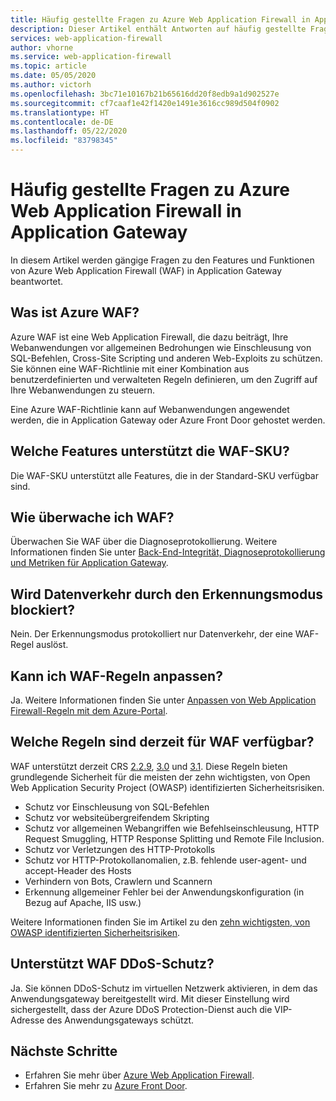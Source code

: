 ```yaml
---
title: Häufig gestellte Fragen zu Azure Web Application Firewall in Application Gateway
description: Dieser Artikel enthält Antworten auf häufig gestellte Fragen zu Web Application Firewall in Application Gateway.
services: web-application-firewall
author: vhorne
ms.service: web-application-firewall
ms.topic: article
ms.date: 05/05/2020
ms.author: victorh
ms.openlocfilehash: 3bc71e10167b21b65616dd20f8edb9a1d902527e
ms.sourcegitcommit: cf7caaf1e42f1420e1491e3616cc989d504f0902
ms.translationtype: HT
ms.contentlocale: de-DE
ms.lasthandoff: 05/22/2020
ms.locfileid: "83798345"
---
```

# <a name="frequently-asked-questions-for-azure-web-application-firewall-on-application-gateway"></a>Häufig gestellte Fragen zu Azure Web Application Firewall in Application Gateway

In diesem Artikel werden gängige Fragen zu den Features und Funktionen von Azure Web Application Firewall (WAF) in Application Gateway beantwortet. 

## <a name="what-is-azure-waf"></a>Was ist Azure WAF?

Azure WAF ist eine Web Application Firewall, die dazu beiträgt, Ihre Webanwendungen vor allgemeinen Bedrohungen wie Einschleusung von SQL-Befehlen, Cross-Site Scripting und anderen Web-Exploits zu schützen. Sie können eine WAF-Richtlinie mit einer Kombination aus benutzerdefinierten und verwalteten Regeln definieren, um den Zugriff auf Ihre Webanwendungen zu steuern.

Eine Azure WAF-Richtlinie kann auf Webanwendungen angewendet werden, die in Application Gateway oder Azure Front Door gehostet werden.

## <a name="what-features-does-the-waf-sku-support"></a>Welche Features unterstützt die WAF-SKU?

Die WAF-SKU unterstützt alle Features, die in der Standard-SKU verfügbar sind.

## <a name="how-do-i-monitor-waf"></a>Wie überwache ich WAF?

Überwachen Sie WAF über die Diagnoseprotokollierung. Weitere Informationen finden Sie unter [Back-End-Integrität, Diagnoseprotokollierung und Metriken für Application Gateway](../../application-gateway/application-gateway-diagnostics.md).

## <a name="does-detection-mode-block-traffic"></a>Wird Datenverkehr durch den Erkennungsmodus blockiert?

Nein. Der Erkennungsmodus protokolliert nur Datenverkehr, der eine WAF-Regel auslöst.

## <a name="can-i-customize-waf-rules"></a>Kann ich WAF-Regeln anpassen?

Ja. Weitere Informationen finden Sie unter [Anpassen von Web Application Firewall-Regeln mit dem Azure-Portal](application-gateway-customize-waf-rules-portal.md).

## <a name="what-rules-are-currently-available-for-waf"></a>Welche Regeln sind derzeit für WAF verfügbar?

WAF unterstützt derzeit CRS [2.2.9](application-gateway-crs-rulegroups-rules.md#owasp229), [3.0](application-gateway-crs-rulegroups-rules.md#owasp30) und [3.1](application-gateway-crs-rulegroups-rules.md#owasp31). Diese Regeln bieten grundlegende Sicherheit für die meisten der zehn wichtigsten, von Open Web Application Security Project (OWASP) identifizierten Sicherheitsrisiken. 

* Schutz vor Einschleusung von SQL-Befehlen
* Schutz vor websiteübergreifendem Skripting
* Schutz vor allgemeinen Webangriffen wie Befehlseinschleusung, HTTP Request Smuggling, HTTP Response Splitting und Remote File Inclusion.
* Schutz vor Verletzungen des HTTP-Protokolls
* Schutz vor HTTP-Protokollanomalien, z.B. fehlende user-agent- und accept-Header des Hosts
* Verhindern von Bots, Crawlern und Scannern
* Erkennung allgemeiner Fehler bei der Anwendungskonfiguration (in Bezug auf Apache, IIS usw.)

Weitere Informationen finden Sie im Artikel zu den [zehn wichtigsten, von OWASP identifizierten Sicherheitsrisiken](https://owasp.org/www-project-top-ten/).

## <a name="does-waf-support-ddos-protection"></a>Unterstützt WAF DDoS-Schutz?

Ja. Sie können DDoS-Schutz im virtuellen Netzwerk aktivieren, in dem das Anwendungsgateway bereitgestellt wird. Mit dieser Einstellung wird sichergestellt, dass der Azure DDoS Protection-Dienst auch die VIP-Adresse des Anwendungsgateways schützt.


## <a name="next-steps"></a>Nächste Schritte

- Erfahren Sie mehr über [ Azure Web Application Firewall](../overview.md).
- Erfahren Sie mehr zu [Azure Front Door](../../frontdoor/front-door-overview.md).
